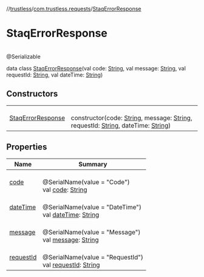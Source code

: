 //[trustless](../../../index.md)/[com.trustless.requests](../index.md)/[StaqErrorResponse](index.md)

# StaqErrorResponse

\
@Serializable

data class [StaqErrorResponse](index.md)(val code: [String](https://kotlinlang.org/api/latest/jvm/stdlib/kotlin/-string/index.html), val message: [String](https://kotlinlang.org/api/latest/jvm/stdlib/kotlin/-string/index.html), val requestId: [String](https://kotlinlang.org/api/latest/jvm/stdlib/kotlin/-string/index.html), val dateTime: [String](https://kotlinlang.org/api/latest/jvm/stdlib/kotlin/-string/index.html))

## Constructors

| | |
|---|---|
| [StaqErrorResponse](-staq-error-response.md) | <br>constructor(code: [String](https://kotlinlang.org/api/latest/jvm/stdlib/kotlin/-string/index.html), message: [String](https://kotlinlang.org/api/latest/jvm/stdlib/kotlin/-string/index.html), requestId: [String](https://kotlinlang.org/api/latest/jvm/stdlib/kotlin/-string/index.html), dateTime: [String](https://kotlinlang.org/api/latest/jvm/stdlib/kotlin/-string/index.html)) |

## Properties

| Name | Summary |
|---|---|
| [code](code.md) | <br>@SerialName(value = &quot;Code&quot;)<br>val [code](code.md): [String](https://kotlinlang.org/api/latest/jvm/stdlib/kotlin/-string/index.html) |
| [dateTime](date-time.md) | <br>@SerialName(value = &quot;DateTime&quot;)<br>val [dateTime](date-time.md): [String](https://kotlinlang.org/api/latest/jvm/stdlib/kotlin/-string/index.html) |
| [message](message.md) | <br>@SerialName(value = &quot;Message&quot;)<br>val [message](message.md): [String](https://kotlinlang.org/api/latest/jvm/stdlib/kotlin/-string/index.html) |
| [requestId](request-id.md) | <br>@SerialName(value = &quot;RequestId&quot;)<br>val [requestId](request-id.md): [String](https://kotlinlang.org/api/latest/jvm/stdlib/kotlin/-string/index.html) |
